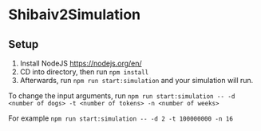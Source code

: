 # Shibaiv2Simulation

## Setup
1. Install NodeJS https://nodejs.org/en/
2. CD into directory, then run `npm install`
3. Afterwards, run `npm run start:simulation` and your simulation will run.

To change the input arguments, run `npm run start:simulation -- -d <number of dogs> -t <number of tokens> -n <number of weeks>`

For example `npm run start:simulation -- -d 2 -t 100000000 -n 16`
